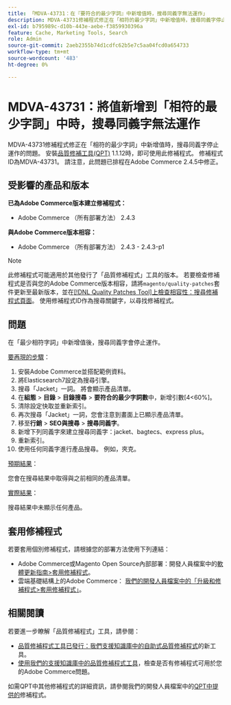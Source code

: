 ```yaml
---
title: 「MDVA-43731：在『要符合的最少字詞』中新增值時，搜尋同義字無法運作」
description: MDVA-43731修補程式修正在「相符的最少字詞」中新增值時，搜尋同義字停止運作的問題。 安裝[Quality Patches Tool (QPT)](/help/announcements/adobe-commerce-announcements/magento-quality-patches-released-new-tool-to-self-serve-quality-patches.md) 1.1.12後，即可使用此修補程式。 修補程式ID為MDVA-43731。 請注意，此問題已排程在Adobe Commerce 2.4.5中修正。
exl-id: b795989c-d10b-443e-aebe-f3859930396a
feature: Cache, Marketing Tools, Search
role: Admin
source-git-commit: 2aeb2355b74d1cdfc62b5e7c5aa04fcd0a654733
workflow-type: tm+mt
source-wordcount: '483'
ht-degree: 0%

---
```


# MDVA-43731：將值新增到「相符的最少字詞」中時，搜尋同義字無法運作

MDVA-43731修補程式修正在「相符的最少字詞」中新增值時，搜尋同義字停止運作的問題。 安裝[品質修補工具(QPT)](/help/announcements/adobe-commerce-announcements/magento-quality-patches-released-new-tool-to-self-serve-quality-patches.md) 1.1.12時，即可使用此修補程式。 修補程式ID為MDVA-43731。 請注意，此問題已排程在Adobe Commerce 2.4.5中修正。

## 受影響的產品和版本

**已為Adobe Commerce版本建立修補程式：**

* Adobe Commerce （所有部署方法） 2.4.3

**與Adobe Commerce版本相容：**

* Adobe Commerce （所有部署方法） 2.4.3 - 2.4.3-p1

>[!NOTE]
>
>此修補程式可能適用於其他發行了「品質修補程式」工具的版本。 若要檢查修補程式是否與您的Adobe Commerce版本相容，請將`magento/quality-patches`套件更新至最新版本，並在[[!DNL Quality Patches Tool]上檢查相容性：搜尋修補程式頁面](https://experienceleague.adobe.com/tools/commerce-quality-patches/index.html)。 使用修補程式ID作為搜尋關鍵字，以尋找修補程式。

## 問題

在「最少相符字詞」中新增值後，搜尋同義字會停止運作。

<u>要再現的步驟</u>：

1. 安裝Adobe Commerce並搭配範例資料。
1. 將Elasticsearch7設定為搜尋引擎。
1. 搜尋「Jacket」一詞。 將會顯示產品清單。
1. 在&#x200B;**組態** > **目錄** > **目錄搜尋** > **要符合的最少字詞數**&#x200B;中，新增引數[4&lt;60%]。
1. 清除設定快取並重新索引。
1. 再次搜尋「Jacket」一詞，您會注意到畫面上已顯示產品清單。
1. 移至&#x200B;**行銷** > **SEO與搜尋** > **搜尋同義字**。
1. 新增下列同義字來建立搜尋同義字：jacket、bagtecs、express plus。
1. 重新索引。
1. 使用任何同義字進行產品搜尋。 例如，夾克。

<u>預期結果</u>：

您會在搜尋結果中取得與之前相同的產品清單。

<u>實際結果</u>：

搜尋結果中未顯示任何產品。

## 套用修補程式

若要套用個別修補程式，請根據您的部署方法使用下列連結：

* Adobe Commerce或Magento Open Source內部部署：開發人員檔案中的[軟體更新指南>套用修補程式](https://experienceleague.adobe.com/en/docs/commerce-operations/tools/quality-patches-tool/usage)。
* 雲端基礎結構上的Adobe Commerce： [我們的開發人員檔案中的「升級和修補程式>套用修補程式」](https://experienceleague.adobe.com/en/docs/commerce-cloud-service/user-guide/develop/upgrade/apply-patches)。

## 相關閱讀

若要進一步瞭解「品質修補程式」工具，請參閱：

* [品質修補程式工具已發行：我們支援知識庫中的自助式品質修補程式](/help/announcements/adobe-commerce-announcements/magento-quality-patches-released-new-tool-to-self-serve-quality-patches.md)的新工具。
* [使用我們的支援知識庫中的品質修補程式工具](/help/support-tools/patches-available-in-qpt-tool/check-patch-for-magento-issue-with-magento-quality-patches.md)，檢查是否有修補程式可用於您的Adobe Commerce問題。

如需QPT中其他修補程式的詳細資訊，請參閱我們的開發人員檔案中的[QPT中提供的](https://experienceleague.adobe.com/tools/commerce-quality-patches/index.html)修補程式。
